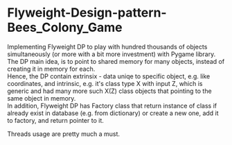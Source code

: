 # Flyweight-Design-pattern-Bees_Colony_Game
Implementing Flyweight DP to play with hundred thousands of objects simultaneously (or more with a bit more investment) with Pygame library. <br>
The DP main idea, is to point to shared memory for many objects, instead of creating it in memory for each. <br>
Hence, the DP contain extrinsix - data uniqe to specific object, e.g. like coordinates, and intrinsic, e.g. it's class type X with input Z, which is generic and had many more such X(Z) class objects that pointing to the same object in memory. <br>
In addition, Flyweight DP has Factory class that return instance of class if already exist in database (e.g. from dictionary) or create a new one, add it to factory, and return pointer to it.

Threads usage are pretty much a must.
